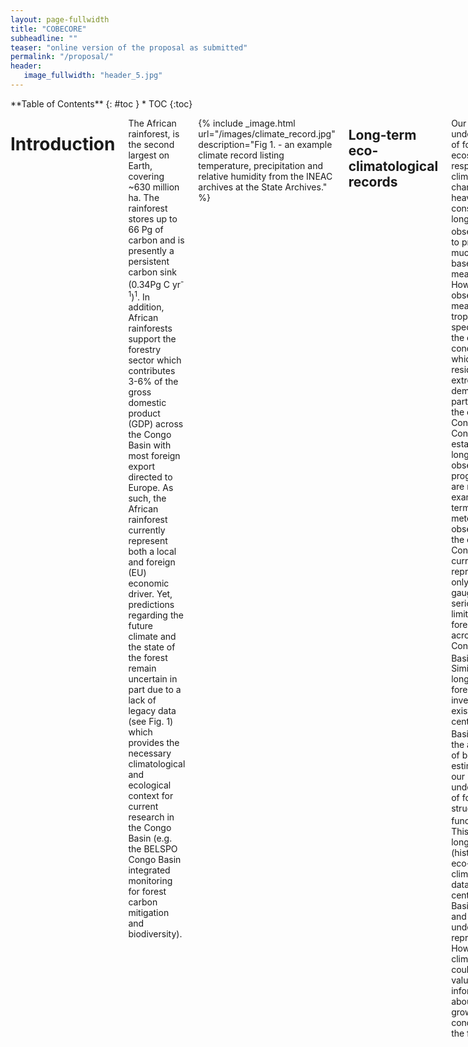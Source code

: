 ```yaml
---
layout: page-fullwidth
title: "COBECORE"
subheadline: ""
teaser: "online version of the proposal as submitted"
permalink: "/proposal/"
header:
   image_fullwidth: "header_5.jpg"
---
```

<div class="row">
<div class="medium-4 medium-push-8 columns" markdown="1">
<div class="panel radius" markdown="1">
**Table of Contents**
{: #toc }
*  TOC
{:toc}
</div>
</div><!-- /.medium-4.columns -->

<div class="medium-8 medium-pull-4 columns" markdown="1">

# Introduction

The African rainforest, is the second largest on Earth, covering ~630 million ha. The rainforest stores up to 66 Pg of carbon and is presently a persistent carbon sink (0.34Pg C yr<sup>-1</sup>)<sup>1</sup>. In addition, African rainforests support the forestry sector which contributes 3-6% of the gross domestic product (GDP) across the Congo Basin with most foreign export directed to Europe. As such, the African rainforest currently represent both a local and foreign (EU) economic driver. Yet, predictions regarding the future climate and the state of the forest remain uncertain in part due to a lack of legacy data (see Fig. 1) which provides the necessary climatological and ecological context for current research in the Congo Basin (e.g. the BELSPO Congo Basin integrated monitoring for forest carbon mitigation and biodiversity). 

{% include _image.html url="/images/climate_record.jpg" description="Fig 1. - an example climate record listing temperature, precipitation and relative humidity from the INEAC archives at the State Archives." %}

## Long-term eco-climatological records

Our understanding of forest ecosystem responses to climatic change relies heavily on consistent long-term  observations<sup>2,3</sup> to provide much needed baseline measurements. However, observing and measuring  tropical plant species and the climatic conditions in which they reside is extremely demanding, particularly in the central Congo Basin. Consequently, established long-term observation programmes are rare. For example in terms of meteorological observations, the central Congo Basin is currently represented by only a few rain gauges, seriously limiting climate forecasts across the Congo Basin<sup>4,5</sup>. Similarly, few long term forest inventory plots exist for the central Congo Basin<sup>6</sup> limiting the accuracy of biomass estimates and our understanding of forest structure and function<sup>7,8</sup>. This lack of long-term (historical) eco-climatological data leaves the central Congo Basin spatially and temporally under-represented. However, old climate records could provide valuable information about previous growing conditions of the forest.
Indeed, ecologically relevant data such as historical forest inventory plots which describe forest canopy structure, and leaf level traits derived from herbarium specimen, such as stomatal density and specific leaf area, can elucidate how the forest has changed over time in response to past climate change<sup>9</sup>. In particular, studies demonstrated a strong link between plant functional traits and prevailing climatic conditions<sup>9</sup>. As such, valuable insights can be obtained on how plants are affected by climate change from measuring a limited number of (leaf) functional traits. Strong clustering of leaf traits also implies that changes in environmental conditions can cause profound shifts in plant community structure and ecosystem functioning<sup>10</sup>. Therefore, functional traits could enable us to predict ecosystem functions, such as primary production, carbon sinks and nutrient pools and fluxes under a changing climate. Although traits are continuously being recorded, how functional traits are changing in time is a topic not often addressed.
## Unexplored heritage, and retrospective analysis

There is an urgent need for more long-term eco-climatological (baseline) measurements. Currently, large amounts of ecological and climatological data, approximately five decades (~1910 – 1960), exists as unexplored heritage, stored in various federal archives and collections. Within this context the archives of the Institut National d’Etudes Agronomique du Congo Belge (INEAC) at the State Archives (SA, INEAC March 2013, nr 1546, National Archives), the Royal Museum for Central Africa (RMCA) and the herbarium collections of the Botanic Garden Meise (BGM), with its large collection of tropical African plant specimens and complementary legacy data, are key. The inventory of these archives includes historic forestry, climatological, ecological, biodiversity data and aerial photographs, with great potential and relevance for current and future basic and applied forestry research in the central Congo Basin, particularly within the context of climate change. As of yet, a comprehensive dataset of long-term eco-climatological legacy data for the central Congo Basin is lacking.

{% include _image.html url="/images/sites_small.jpg" description="Fig. 2 - Map of the D.R. Congo, the Congo river and it's watershed. Major cities are marked in italics. Areas not included in climatological data processing are marked with red cross-hatches (i.e. province of Katanga). Locations of interest regarding herbarium and wood collections and archived data are marked (e.g. Yangambi and Luki). The white polygons at Yangambi / luki outline today's UNESCO Man-and-Biosphere reserves. The white dashed rectangle outlines the approximate coverage of historical aerial photographs of the forest cover and it's canopy structure." %}

## Congo basin eco-climatological data recovery and valorisation

COBECORE brings together an interdisciplinary network of partners, including the main institutes curating eco-climatological legacy data of the central Congo Basin. The global objective of this 4-year project is to establish baseline measurements necessary in long-term ecological and climatological research, valorizing as of yet unexplored heritage. To this end, COBECORE will develop a multi-faceted database, by making the static analog INEAC archives digitally accessible and extracting eco-physiological relevant plant traits from historic BGM herbarium specimens. In order to speed up data processing, and provide highly visible public outreach, we will crowd-source transcription of the climatological data and stomatal density counts.
In particular, this database will include: 

1. long-term historical (baseline) climatological measurements throughout the Congo Basin, 
2. detailed forest inventories at the Yangambi and Luki research stations, 
3. geo-referencing of historic aerial photographs and derived structural canopy properties around the Yangambi research station,
4. leaf and wood traits with eco-physiological importance derived from historical herbarium specimen (e.g. stomatal density, gwmax, anatomical wood features) from the Yangambi and Luki regions. The final database will allow for direct applications using contemporary scientific methods such as climate re-analysis, climate forecasting, forest ecosystem modelling and could guide sustainable forestry policies.

# Compliance of the proposal with the scope of the call

There is a pressing need to establish baseline measurements in long-term ecological and climatological research within the Congo Basin (see project summary). The COBECORE project brings together an interdisciplinary network of partners, including the main institutes curating eco-climatological legacy data of the central Congo Basin (i.e. D.R. Congo), to establish these baseline measurements by valorizing as of yet unexplored heritage and realize the potential of eco-climatological legacy data available within the INEAC archives (State Archives), complementary historical archives (RMCA) and data derived of historical herbarium samples of the BGM herbarium.

The project will make information stored in analog archives digitally and easily accessible, which will result in a multi-faceted database of eco-climatological, forest inventory and aerial photography data for direct applications in contemporary scientific methods. Increasing the accessibility of eco-climatological legacy data through COBECORE will improve both global climate and ecosystem models, provide an increased understanding of temporal changes of forest composition and function and contribute to insights into tropical eco-physiology.

# Subject of the proposal

## State of the art and objectives

The project’s overall goal is to make the wealth of information locked in the static INEAC archives accessible to the international scientific community. In order to raise awareness of the global significance of the INEAC data, the COBECORE project will generate three main data streams, together with data integration grouped in four objectives.

***Objective 1. A comprehensive historical climate record across the central Congo basin  :*** 

Currently there is no comprehensive database of spatially explicit historical climatological data for the central Congo Basin. This lack of data directly limits different ongoing research efforts. For example the retrospective analysis of wood cores and herbarium specimens relies greatly on co-occurring climatological records. COBECORE will therefore generate added value and aid in the interpretation of results from the HERBAXYLARREDD project (BELSPO BR/143/A3/HERBAXYLAREDD). HERBAXYLAREDD is aimed at linking plant data from the Herbarium of the BGM with wood samples of the Xylarium of the RMCA in Tervuren to foster a better understanding of patterns and processes in the Congo Basin rainforest. Accurate climatological data are also key in assessing the spatially explicit climate sensitivity of tropical tree species as explored in the Jungle Rhythms project (data collection supported by COBIMFO; BELSPO project SD/AR/01A). We acknowledge that a previous effort was made to partially digitize climatological data during the GNOSIS project (BELSPO project I2/2F/213). The GNOSIS database servers have since been taken offline and the data remains encrypted with the password missing (personal communications: S. Kauranne, Systems & Helpdesk KBIN). Regrettably, these data are considered lost. COBECORE will therefore duplicate part of previous research efforts when digitizing climate records stored at the State Archive.

More so, in Objective 4, we explicitly foresee continued access of the mobilized data long after COBECORE is finished. Data gathered during the digitization effort will contribute to digitization efforts in the State Archive such as outlined in the DIGIPAT initiative. Ingestion of the digitized data in State Archive databases will facilitate future digital consultations of the INEAC archives and support historical analysis such as Expo Congo.

***Objective 2. Historic metrics of forest structure :*** 

In order to establish baseline measurements of the forest structure within the central Congo Basin we propose to assess forest structure based upon various sources of historical data and methodologies. In particular we will use transcription of archived forest survey data in the INEAC archives, re-analysis of BGM herbarium meta-data, the analysis of geo-referenced historic aerial pictures using textural and land-use land-cover change analysis. Structural analysis of the canopy will provide information on the temporal stability of the canopy structure within the permanent sampling plots (e.g. COBIMFO) and support previous and ongoing research at Luki. Geo-referenced imagery (a pre-requisite before textural analysis) will be contributed to www.rdcmining.org and the Cartesius project (www.cartesius.be), an internal digitization initiative of the RMCA. We like to highlight that Objective 2 has a large overlap with thematic axis 2.2.4 “Management and valorisation of the federal audio, photographic and audio-visual heritage” and 2.2.5 “Geolocation for the valorisation of the historical, cultural and scientific heritage” in this BRAIN call. As such, we will seek to collaborate with projects in both axis where possible.

***Objective 3. Historic leaf level traits from herbarium specimen :*** 

In this objective we aim to provide specific leaf area, stomatal density parameters and leaf nitrogen and carbon content (traits) which are important parameters in ecosystem models and indicators of adaptation to climate change in their own right<sup>11,12</sup>. Plant functional traits are used in comparative ecology to offer insights in plant ecological strategies<sup>13</sup>. In addition we will cross-link this data with leaf level data collected during the COMBIMFO field campaign, the phenology data extracted during in the Jungle Rhythms project, the work by Couralet et al. (2013)<sup>14</sup> and previous digitization efforts of herbarium specimen at the BGM in the BIOSPHERETRAITS project.

***Objective 4. Data integration and dissemination :*** 

In the fourth objective we ensure proper data integration into a database structure and dissemination through a web portal and outreach towards the scientific community, the public and the private sector.

## Methods

**1. Data selection (Objective 1-3):**

Historically, the INEAC had it's main headquarters in Yangambi. Paper records of other INEAC field stations were centrally collected at the Yangambi research institute, before being duplicated to keep parallel records in the State Archives. The local significance of the research stations also means that a large fraction of the herbarium (and wood) specimens were collected in or around the greater Yangambi region. A similar singular focus exists around the Luki botanical gardens at the Atlantic side of the Congo Basin, and located in  Mayombe forest. For practical reasons such as data volumes and the number of herbarium specimens to process, the valorization of the INEAC archives and the BGM herbarium will be carried out by focusing on specific locations and subsets of the respective archives (i.e. Yangambi en Luki, see Fig. 2). Although COBECORE makes a selection of data based upon the eco-climatological value of the data the project still ensures that large quantities of analog archives will become digitally and easily accessible and provide a framework for future more extensive digitization (see sections 3.1 & 3.2). 

Currently the Yangambi research station is part of INERA (L'Institut national pour l'Etude et la Recherche Agronomique) and still holds a copy of the data stored in the State Archives. In order to fill in possible gaps of data (e.g. measurements, protocols) at the State Archive, due to incomplete copies, we will partner with the INERA at Yangambi through Resource and Synergies Development (RESYNDE) and their contracting branch in D.R. Congo. Ongoing negotiations concerning long-term collaborations between the INERA Yangambi (with Dr. Limba as acting director) and the RMCA are currently underway, advising full partnership for INERA. However, for practical reasons, notably time restrictions and the unquantifiable estimate of the data gap-filling duties involved before the start of the project, we have chosen to partner with the INERA Yangambi through contracting on an ad-hoc basis. Our partner in contracting will be Dr. Limba  and his affiliated staff. During and after the project we will partner with Dr. Limba to disseminate the dataset generated through the COBECORE project. Within our project we will guarantee the transfer of knowledge of data management and digitization, in return for an intricate knowledge of the INERA-Yangambi library and it's collection.

***Climatological data :***

As the COBECORE database will support tropical ecology research in the central Congo Basin we will limit transcription of climatological records to provinces of D.R. Congo with tropical climate regions (Köppen-Geiger classifications Af, Am and Aw respectively). These areas includes all provinces excluding Katanga which is considered sub-tropical (see Fig. 2). For the selected provinces we will focus on the longest and most complete records, both in terms of variables measured (e.g. temperature, precipitation, relative humidity, barometric pressure) and in terms of continuity of the time series. Where necessary missing data will be completed by digitizing complementary records in the INERA Yangambi archives.

***Historical aerial photographs :*** 

Assessments of canopy structure through historical aerial photographs will be limited to those areas currently located in and around present day permanent sampling plots, at Yangmbi and south of Kisangani, and data availability (covering a fraction of central the Congo Basin, see Fig. 2. dashed white rectangle). Furthermore, limited to no additional data field measurements on forest structure is available from other locations, reducing the potential of in depth analysis outside of the areas surrounding present permanent sampling plots. Scaling also requires expensive high resolution satellite imagery (~$500 / 100 km2 scene), discouraging such large scale research efforts.

***Historical herbarium and wood specimens :***

We will process 500 woody species with multiple replicates per species from both the Yangambi and Luki locations for leaf level traits (# determined through previous experience). Selection of the species is based on abundance in the BGM herbarium, occurrence in both Yangambi and Luki, accuracy of geo-reference data, species dominance in COBIMFO plots and presence of flowers/fruits, suggesting leaf exposure to sunlight. The list will also include the 68 species, or 95% of the current day basal area within recently established permanent sampling plots7. Complementary wood trait data and other plant functional trait data, e.g. plant height and seed size, will be retrieved from existing databases, the Flore D’Afrique Central and literature to augment the value of this dataset. The use of the two locations provides a space for time replacement, where co-occurring species at both locations (with a different climate) can provide insight in their eco-physiological plasticity under climate change.

**2. Digitization (Objective 1):**

***Climatological data :***

Meteorological data will be digitized with the help of the State Archive's  professional digitization equipment such as dedicated scanners. To alleviate any excessive demand on the State Archive's time and man-power we will use project based digitization equipment in parallel. This digitization setup will include a high-resolution digital camera, cold lights and a reproduction stand. The parallel execution will ensure timely delivery of key data and added redundancy and cross institute access to a mobile setup. Images will be stored using a comprehensive file name structure, referencing the original State Archive INEAC index and the climate station's location. The same data will be used to populate meta-data fields in the final database (objective 4). Data present in the State Archive adhere to a number of fixed formats (sizes, data structure; Fig. 1). We will correct the digital images for any colour imperfections, small deformations and increase readability using image processing software (Adobe Creative Cloud) for consistent and easy transcription. The BGM (partner 3) digitised all volumes of the “Flore d’Afrique Centrale”. This has fostered their expertise in text digitisation and mark-up. We will use the expertise of the BGM for our digitization efforts at the State Archive.

Digitization at the Yangambi INERA library will be carried out under RESYNDE management supported by Dr. Limba. Equipment for digitization at the Yangambi library will be provided by RESYNDE, ensuring timely delivery of data products. Only select data will be digitized, informed by previous work at the Sate Archive to avoid duplication of efforts.

***Historical aerial photographs :***

A significant selection of the historical aerial imagery of the Yangambi region exists in a digital form, yet without being geo-referenced. Missing digital data will be acquired through scanning of large prints on a flatbed scanner at the RMCA which holds this part of the INEAC archive.

**3. Transcription (Objective 1):**

Final valorization of the digital images of climatological data, i.e. converting image data to actual usable scientific data, will be performed by experts and through crowd-sourcing. Project researchers will transcribe 10% of the total dataset. Preference will be given in this effort to the most important meteorological records on file (longest and most complete time series) and/or very hard to read cases. This expert dataset will serve as a validation dataset for the crowd-sourcing campaign. The crowd-sourcing campaign will serve as a cost effective way of transcribing data while at the same time reaching out to the public to engage with current research within federal institutes. Both measures ensure a proper validation set to evaluate crowd-sourced transcriptions and a guaranteed quick return of usable data.

All data will be transcribed on the Zooniverse citizen science platform using their recently introduced project builder interface. The project will follow the structure of the successful crowd-sourcing project such as “Jungle Rhythms” and  “Old Weather”. Citizen scientists will be asked to mark all locations of notations of text and numbers in an image (data sheet). Subsequently, the coordinates of these marks will be used to generate small subsets of the original digital image. These small subsets including a single word or number will then be shown 5 times to volunteers for further transcriptions. A majority rule will be used to determine the final accepted values. Both processes will be staggered in time where possible to ensure an optimal work-flow. Similarly, the number of herbarium specimens for processing of stomatal traits is limited due to the time intensive counting. Once more we will crowd-source this easy but time-consuming task, while retaining full control over 10% of the data for validation and rapid turnover of key species.

**4. Geo-referencing and texture extraction (Objective 2):**

Insight into the structure of the canopy is valuable to assess the representativeness of current day permanent sampling plots and the turnover time and processes governing the structure and function of tropical forests. Historical aerial imagery is currently only geo-located, providing an approximate location of all image data. To ensure proper alignment with current day satellite and aerial imagery these images need to be geo-referenced. For the larger Yangambi area we will geo-reference the historical images using 4 or more ground control points (recommended for aerial photography) determined by landscape features such as river banks, stream flow patterns and other important landmarks relative to current day high resolution satellite imagery. An example of one geo-referenced scene (Fig. 3) illustrates the potential of geo-referencing old aerial photographs in quantifying changes in forest structure and function. Figure 3 shows rapid conversion between past and present in terms of forest composition and structure. Here we see a fast transition from a mixed forest with a “rough” canopy (right dashed rectangle) to a mono-dominant Brachystegia sp. forest with a “smooth” canopy (left dashed rectangle). Geo-referenced images will support exploratory land-use land-cover change analysis and textural feature extraction using the fourier transform textural ordination (FOTO) method. The FOTO method uses a principal component analysis (PCA) on radially averaged 2D fourier spectra to characterize an image's texture, linked to both indices of biodiversity and biomass<sup>15,16</sup>. Both geo-referenced data and derived maps will be made publicly available to allow for more specialized and in depth analysis which are outside the scope of this call.

{% include _image.html url="/images/canopy_texture.jpg" description="Fig. 3 - spatial and temporal changes in the canopy texture and species-composition as recorded by a diachronic comparison between (left) a recent (GeoEye-1, 11/11/2011 8:55) high resolution panchromatic 0.5 m remote sensing image and (right) a 1958 georeferenced aerial photograph with ~2m spatial resolution (Wild RC5a, Feb. 1958 10:30). Highlighted by a dashed rectangle is the fast transition between a mixed forest type in 1958 (right) and it's current mono-dominant Brachystegia sp. state (2012, left)" %}

**5. Leaf level traits (Objective 3):**

Leaf traits of stomatal conductance, specific leaf area (the ratio of leaf area to dry mass) and leaf surface area, are important parameters in ecosystem models and indicators of adaptation to climate change in their own right<sup>11,12</sup>. Stomatal traits (density and gwmax) of the selected herbarium specimens will be collected using a water based varnish method. Here a tin coat of varnish is applied to the leaf surface, dried, removed using clear tape and mounted on a microscope slide. At 3 locations (replicates) on the imprint images will be made at magnifications of 100x or 400x. High magnification limits the depth of field of the focal plane. Therefore, on each location, multiple images throughout the focal plane will be focus stacked to create a consistently sharp image across the field of view. Finally, stomatal parameters will be calculated for the focus stacked images. These parameters include, stomatal density (SD, stomates per m<sup>2</sup>) and gmax using the diffusion equation by Franks & Beerling (2009)<sup>12</sup>: 

gwmax = ( dw * SD * pamax / y ) / (pd + π/2 (pamax / π )1/2),
 
where dw is the diffusivity of water vapour at 25°C and v the molar volume of air (constants), pamax is maximum stomatal pore area (m<sup>2</sup>) calculated as an ellipse using stomatal pore length (m) as the long axis and l/2 as the short axis; pd is stomatal pore depth (m) considered to be equivalent to the width of an inflated, fully turgid guard cell. The specific leaf area and leaf surface area parameters will be derived by scanning and weighing the leaves used in the analysis of stomatal traits. Similar analysis were executed by Dr. Stoffelen and Dr. Vandelook (partners 6 & 7) within the context of the Biospheretraits project. As such COBECORE will expand upon previous research efforts (see state-of-the-art).

**6. Database management and dissemination (Objective 4):**

We will use a “Not only” SQL (noSQL) database to store the variety of data formats generated. We prefer a noSQL solution over a relational database management system (RDMS) due to the complexity and varied content of the database as well as the future scalability of the database. The data will be hosted on a server at Ghent University where technical assistance is provided through the department ICT. The database, including data and meta-data, will be accessible through an application programming interface (API) to facilitate easy queries as well as flexible construction of front-end applications. A front-end for the database will be generated using the Shinyweb application framework with geographic information displayed using the Leaflet framework, while climate time series will be plotted using the plotly and D3.js libraries. An R toolbox will be written to easily query the data from the server using API commands as a stand-alone application. Furthermore, we will publish the whole database in a data journal (e.g. Scientific Data) to ensure the availability of the database, as a whole, long after the end of the project. In addition, relevant parts of the database will be submitted to specialized repositories to further ensure proper dissemination and accessibility of the data.  These external data repositories would include, but not limited to, those of World Meteorological Organization (WMO), the TRY plant trait database<sup>17</sup>, the African tropical rainforest observation network (Afritron), biodiversity.be as well as Global Biodiversity Information Facility. Furthermore, we will reach out to the forestry industry and forestry research institutes for example the Center for International Forestry Research and Consultative Group for International Agricultural Research. In particular we will contact the World Agroforestry Center a partner organization of CGIAR, and the EU FLEGT initiative to help disseminate the dataset to their partners.

## Data

The proposal deals with unexplored heritage as such all data sources will be available in either the State Archive, the RMCA or the Botanic Garden Meise (and by extension the Yangambi INERA library). No new specimens will be collected or measurements made, only existing historical data will be valorized through digitization of existing collections. Here, we merely convert analog archives into digitally and easily accessible data which will inform further research and/or policy, this in line with the scope of the call.

Costs associated with processing these existing datasets of unexplored heritage mainly involve the digitization and transcription of material stored in the archives or re-analysis of herbarium specimen (see methods). Costs include substantial manual labour indexing and digitizing data (archived paperwork or herbarium specimen), transcription, post-processing, data management, software and API development and public outreach efforts due to the crowd-sourcing component of the project. The timing and costs of these actions are reflected in the time-table and budget of this proposal.

Below we provide the list of data sources we will consult to create the three data streams as described in the Methods section.

**Sections of the INEAC inventory (and page number) of particular interest include:**

- p 421 – 559: Climatology and meteorology
- p. 63: Technical documents and protocols
- p. 229: Documents of the Forestry Division: this division managed exploitation of the forest 
surrounding Yangambi and was technically supported by the Forestry Station of Mayumbe 
in Luki and various forestry groups in other INEAC stations.

Additional information may also be found within the climatological data from specific research stations.

**Sections of the RMCA archives pertaining to historical aerial photographs in the larger Yangambi region:**

- Flight paths 1 – 20, pictures #58/04/78 – 58/09/06 (approximate coverage see Fig. 2)
- Exploratory research will be conducted on the:
	- The Bulletin d’INEAC
	- The Bulletin Agricole Du Congo Belge (published by the Ministry of Colonies)
	- Complete series of INEAC technical documents (protocols)
matching wood traits will be extracted from existing databases to match processed historical herbarium specimens (see below).

**Historical herbarium specimens:**

500 species present in the BGM herbarium collection will be processed for leaf traits on stomatal conductance. Non-inventoried INEAC documents at the BGM may prove relevant within COBECORE. This will be discussed during working group meeting at the beginning of the project.

**Supporting data:**

Corresponding data, as outlined above, but missing in the State Archive will be sought in the Yangambi INERA library to complement the dataset. In particular efforts will be focussed on retrieving missing protocols and meteorological data. This work will be full-filled by RESYNDE, providing digitization expertise, in collaboration with INERA Yangambi.

## Workplan and detailed description of the tasks

A detailed work plan describing individual tasks and work-packages is provided below. We also provide a flow-chart on the integration and interrelation of the work-packages and tasks (Fig. 4). Abbreviated Partners involved in the Work Package are listed below the sub-titles.

{% include _image.html url="/images/flowchart_cobecore.png" description="Fig 4. - COBECORE flow chart" %}

### Work Package 1

#### Identification and organization of complementary sources of ecological, climatic and land use change (meta)data

**1.1 Preliminary identification of (meta-)data sources from the INEAC and related archives.**
	(RMCA / UGent / SA / BGM)

This includes the collection of relevant existing printed and grey inventories; (limited) creation of new inventories to enable/improve access to archives. This work package will result in a comprehensive list of available data, and will be published as a brief report (D1 / see time table work plan).

**1.2 Selective sampling of data from the INEAC archives at the State Archives, RMCA and in the federal collections of BGM following COBECORE.**
	(RMCA / UGent / SA / BGM)

To limit the data streams to process we will selectively sample the best data available (providing some initial QA/QC). However, provisions will be made to ensure the future growth of the project outside the scope of COBECORE using flexible database structures and standard practices regarding inventory policies at the State Archives. The results and rational of the sampling will be noted for further reference and included in a brief report (D1 / see time table work plan).

**1.3 Preliminary analysis of the state of Yangambi archives and their content.**
	(INERA / RMCA / UGent)

In collaboration with RESYNDE an inititial analyses of the state of the Yangambi INEAC library will be executed. This to ensure proper project management, aligning expectations with the (state of the) available data.

### Work Package 2

#### digitization, registration and validation of (meta)data

**2.1 Registration of meta-data related to information extracted from the INEAC archives, such as corroborative research within the INEAC archives and in complementary archives and validation of meta-data types.**
	(UGent / RMCA / BGM / SA)

Work Package 2.2 will include among others: a) geo-location (cross-checking photo locations), b) protocols (cross-checking methodology), c) taxonomic verification for current names, cross-referenced in botanical databases of all tree species , d) identification of possible sources of error in the data (when not otherwise specified), e) land use/landscape characteristics, including experimental layout and landmarks (on photographs and maps of forests). This work package will continue alongside a large part of the initial digitization process.

**2.2 Digitization of legacy aerial photographs**
	(RMCA / UGent)

Although some aerial photographs are digitized (see Fig. 2)  remaining photos will be digitized on a flatbed scanner at the RMCA prior to processing. During this time we will also ensure proper file handling and post-processing prior to geo-referencing and further analysis.

**2.3 Digitization  from the INEAC archives at the State Archives, RMCA and in the federal collections of BGM**
	(UGent / RMCA / SA)

Researchers from UGent and RMCA together with personnel from the State Archive / RMCA and BGM (depending on the location of the data) will digitize selected data streams from the INEAC archive. This work package involves the digitization of the climatological data, forest inventories, protocols as stored at the various federal institutes.

**2.4 Digitization of herbarium specimens for stomatal density analysis + additional leaf trait parameters**
	(BGM)
The analysis focuses on stomatal density (SD), specific leaf area (SLA) and leaf area of the most dominant tree species in Luki and Yangambi. Measuring SD for 500 herbarium specimens each in Yangambi and Luki x 3 replicates per specimen would mean about 3000 preparations (including preparations, counts, entering data etc.), a truly unique data-set for comparative analyses. These measurements immediately provide leaf surface area data and scans for a comparative seed morphology (more details see WP3.3).
2.5 Digitization at the INERA Yangambi Archive, D.R. Congo. Gap filling of the missing parts of the climatological and ecologically relevant data streams.
	(INERA)

RESYNDE will be contracted to facilitate digitization of supporting data from the INEAC library in Yangambi. In collaboration with with Dr. Limba RESYNDE will digitize protocols pertaining to forest sampling and missing climatological data.

### Work Package 3

#### Valorization of digitized data

**3.1 Transcription of digitized meteorological records and ecologically relevant forest inventory data as well as stomatal density counts (through crowd-sourcing).** 
	(UGent / RMCA / BGM)

As described in the methods, 10% of the digitized data (both climatological as  microscope slides of leaf stomata) will be processed by experts. Both dataset will be submitted to a crowdsourcing platform for further processing. Experts at UGent / RMCA and BGM will follow up on this process, and ensure the transfer of the final crowdsourced stomatal counts to the UGent partner for post-processing.

**3.2 Geo-referencing of legacy aerial photography, as well as basic analysis of Land Use and Land Cover Change (LULCC) and textural metrics of canopy structure.**
	(UGent)
	
We will use the free QGIS geographical information system in combination with contemporary high resolution imagery (Google Earth) to geo-reference the historical aerial photographs. Subsequently the geo-referenced data will be processed using the FOTO algorithm, extracting canopy texture features. In addition, we will manually outline forest features and areas of Land Use and Land Cover change (marking transitions between vegetation types).

In this work package an obvious link exists with both domain 2.2.4 (management and valorization of the federal audio, photographic and audiovisual heritage) and 2.2.5 (geo-location for the valorization of the historical, cultural and scientific heritage). We will actively seek out collaborations with funding allocated within these axis if applicable.

**3.3 Extraction of supporting functional trait and geographical data from herbarium collections for relevant species, covered in forestry inventories.**
	(BGM)
For the species measured during the first year (WP 2.4), additional functional trait data will be extracted from the Flora of Central Africa and other works (reports, monographs etc.) not easily accessible to the scientific community but most of them kept in the Archives and Library of the Botanic Garden Meise. The families including the majority of dominant tree species have already been published, otherwise other works have to be consulted to fill gaps. Additional data of interest are functional trait data (plant height, dispersal type, seed size, leaf morphology etc.) and distribution data. All data have to be entered in the right format. During digitization data from herbarium labels will be retrieved and geo-referenced. These data will provide additional information on sampling time and geographical distribution.

**3.4 Database design, valorization post-processing, data-warehousing, database population**
	(UGent / RMCA)

This work package includes the technical aspects of the project regarding database design, management, and data ingestion. These tasks are spread out over the full duration of the project and included at appropriate times.

The database is layout is outlined early on in the project, although the choice for a noSQL approach leaves ample flexibility for later additions. Data processed by crowd-sourcing will need extensive post processing. After post-processing (selecting the final value for a particular crowd-sourced task) we will populate the final database.

### Work Package 4

#### Enhancing the accessibility of the INEAC archives and valorizing their potential within a scientific and international context

**4.1 Translation of the inventory of the INEAC archives from Dutch to French and English, to ensure easy access to the archived data stored at the State Archives and proper deposition of all digitized material in the State Archive database structure, for later online queries.**
	(SA)

In this work package we will ensure the proper translation of the Dutch INEAC inventory at the State Archive. In addition, the State Archive will ingest all digital images (non-transcribed) of the INEAC archive. This supports ongoing digitization efforts and will make querying of the content of the INEAC archive easier as no access to the paper files would be required. The State Archive will incorporate this dat in their current database structure. This effort is therefore independent of the database development of COBECORE, but at the same time provides an additional backup of the digital data.

**4.2 Creation of a geospatial web portal to access the data set based upon locality.**
	(UGent)

In order to provide easy access to the data we will create a geospatial web portal which provides the possibility to browse and download the data on a site-by-site basis (or in bulk) and explore the data graphically. We refer to the Methods section for details on the implementation.

**4.3 Extensive documentation of the project database and it’s functionality for future reference and extension of the work.**
	(UGent / RMCA)

Although often overlooked documentation forms the backbone of many projects. It ensures reproducibility, transparency and easy transfer of data. As such we will provide extensive documentation in both English and French. This documentation will serve to provide as sources of information for public outreach as well as wealth of information for researchers after the completion of the project.

**4.4 Final synthesis report and paper to be submitted to a data journal (e.g. Nature Scientific Data) to ensure proper citation (e.g. through a doi) of the open access data and longevity of the project output.**
	(Ugent / RMCA / BGM / SA)

To increase the international visibility of the dataset we intend to publish the dataset in an open access data journal (e.g. Nature Scientific Data). Aside from increasing visibility it will also provide a safeguard against catastrophic data loss after the end of the project. A synthesis report based upon this publication will be submitted to BELSPO for internal review (see WP4.7).

**4.5 Establish links to external data repositories such as those of the World Meteorological Organization (WMO), the TRY plant trait database and / or the African tropical rainforest observation network (Afritron).**
	(Ugent / RMCA / BGM)

We further increase the visibility of the generated data by submitting parts of the database to specialized data repositories. Trait based data from the herbarium and wood samples will be submitted to the TRY plant trait database, the Afritron project, GBIF and biodiversity.be, climatological data will be committed to the WMO repository.

**4.6 Internal review and international outreach (conferences)**
	(Ugent / RMCA / BGM / SA)

This work package describes all tasks related to internal review, including workshops which provide project guidance, a closing symposium and international conferences through which project results are disseminated.

**4.7 Public relations and Public outreach**
	(Ugent / RMCA / BGM / SA)

Supporting the academic communication are public relations and public outreach. This component is key given the crowdsourcing component of the project. We will engage with the project through a dedicated website (specific to each crowdsourcing project) and overall project webpage. To sustain an active crowdsourcing community we will also provide feedback to the community through the Zooniverse Talk Forums. This effort requires low intensity but sustained efforts.

#### Valorization

**Target groups and stakeholders**

The data contained in the INEAC archives is of international significance, in particular for countries in the Congo Basin and D.R Congo in particluar. COBECORE will focus on the extraction of data from archives and data sources located in Belgium (gap filling with local data where necessary). As COBECORE progresses, it’s outputs will be made available to an international target audience and stakeholders.

The Network Workshops will promote the objectives, progress and achievements of COBECORE project both within the network and to international partners. An International Symposium at the end of the project will present the achievements of COBECORE to a wider audience of stakeholders, including information management specialists, software developers, researchers, students, policy makers, librarians and persons with an interest in the research of INEAC and the management and exchange of research information and knowledge. 

**Outputs of COBECORE:**

- A COBECORE website will be developed and maintained by the UGent to advertise progress of the project
- The fully operational database will be accessible through the COBECORE website and it's API
- COBECORE will be presented at (inter)national scientific meetings (mainly: the conference of the Association for Tropical Biology and Conservations (ATBC) and European Geosciences Union general assembly (EGU))
- Advertisement of the database will be done on affiliated organization web sites, mailing lists, flyers and posters will be printed for distribution at meetings etc;

In addition to the publication of research results in scientific journals, the following documents will be made available through the website: 

- Translation of the Dutch inventory of the INEAC archives in French and English, with a link to the website of the National Archives 
- Intermediary report “Working document: Location and state of eco-climatological data of the INEAC archives in Belgium” 
- Intermediary report “Management and protocols used for the valorization of the INEAC archives” (R2 in the Work Plan) 
- Final Report “Valorization of legacy data in multivariate databases: the COBECORE project”  (R3 in the Work Plan)
Proceedings of the International Symposium

# Expected research results and their impact for science, society and decision making

## Expected research results

The COBECORE project will result in a comprehensive database of three eco-climatological data. This database will include climatological data across the tropical climate regions (all D.R. Congo provinces, except Katanga, Fig. 2). In addition, the project will produce geo-referenced historical aerial photographs, covering the forests around Yangambi (among others the current day UNESCO man-and-biosphere reserve), and derived products such as texture metrics quantifying forest canopy structure, which is related to forest biomass and biodiversity, and land-use land-cover change maps. Furthermore, eco-physiological important wood and leaf traits (vessel diameter, stomatal density and gwmax) from 500 historical herbarium specimens.

The complete integrated dataset will be made available through an open access data journal publication and a dedicated website for interactive exploration of the data. As the three data streams have their own value, data will be submitted to dedicated field specific data repositories such as the plant trait database TRY, the world meteorological organization (WMO) and federal initiatives e.g. the in-house database of the State Archives and the cartesius.be project.

At present, scientific information is freely available and accessible in the INEAC archives. Yet, the cumbersome nature of retrieving and assimilating this information is unappealing for many, particularly foreign researchers, especially as there is no indication of the time and effort required. A better estimation of the time and effort required to retrieve, digitize, evaluate, corroborate and incorporate data from the INEAC archives to the online accessible database, will improve opportunities for more extensive validation of the INEAC archives, by making it a less hypothetical exercise. A more detailed inventory and estimates of the workload required for digitization and processing will be provided in intermediary reports “Working document: Location and state of eco-climatological data of the INEAC archives in Belgium (R1, see time table)”and “Management and protocols used for the valorization of the INEAC archives (R2, see time table)”. Finally, we will translate the INEAC archive inventory in French / English, to be deposited at the reading room of the State Archives and listed online for digital inquiries on the State Archive's website. This will greatly enhance accessibility for Congolese partners and the international research community.

## Expected impacts of the research and compliance of the research with the expected impacts

COBECORE is driven by national and international demand from the scientific community. As such, the project will have as significant impact on the scientific community.  The project will expand current scattered local digitization efforts (mainly focused on the rift valley) into a basin wide analysis of historical eco-climatolgoical data, covering both a large spatial and temporal extent (~1920 - 1960).

As such, the project will provide the first comprehensive and consistently curated historical dataset of ecosystem and climatological parameters for the central Congo Basin, filling important data gaps and will support research into climate re-analysis, climate forecasting and forest ecosystem modelling. Furthermore, the translation of the inventory (currently a Dutch inventory for an essentially francophone archive) will also greatly increase accessibility for foreign (notably Central African) researchers. Additional translation to English and availability as an online pdf, will enable it to reach a much wider audience, stimulating future validation opportunities immensely.

Results of the COBECORE project will directly influence climate and forestry policy through a better understanding of forest structure and the spatial and temporal changes within the forest. The latter have direct consequences within the context of the United Nations reducing emissions from deforestation and forest degradation (UN-REDD+) program or the EU FLEGT action plan. Knowledge gleaned from the COBECORE dataset will inform carbon management but also support sustainable forestry practices under a changing climate and guarantee durable local and foreign forest product trade.

Although COBECORE is focussed heavily on providing much needed data streams for basic research the project does have a considerable societal impact. For example, an active part of the project will involve active awareness raising in the form of crowd-sourcing. A previous project, Jungle Rhythms, attracted over 6000 volunteers of with more than 1/3 officially registered in the Zooniverse community. Although there is a bias towards English spoken countries, participants are almost equally divided between Northern America (47%) and the EU (31%), illustrating the wide reach and societal impact of such a project. Currently, the project is ~70% complete 10 months after it's start.

In addition, the project also supports capacity building in D.R. Congo due to local digitization efforts. The outcome of our research through policy such as sustainable forestry practices will also have a direct impact on the local population. Indeed, the information mobilized by the COBECORE project relates to issues that reach much wider than the scope of COBECORE. The scientific value of the data resides in the extent of the data collected in a region where the availability of reliable baseline information is practically absent. In this way, the INEAC archives are complementary to many current research topics and policy issues. As an extensive source of reliable information, data stored in the INEAC archives can help to elucidate or reinforce contemporary agronomic, ecological and climatic trends. In this way, the INEAC archives may guide or support policy efforts and priority setting in the realm of development cooperation, biodiversity conservation, poverty alleviation, agriculture, climate change mitigation, natural resource management and food-security in Africa, and globally.

TABLE

## follow-up committee (provisional)

The follow-up committee will be involved in 2 Network Workshops and a final symposium. Follow-up committee members will serve as advisees throughout the project. Contact will be via at least one of the following: email, skype, or telephone (at their preference). They will also serve as representatives of larger networks of resource persons (e.g. CGIAR, FAO). Participation in intermediary and ad-hoc meetings will be on a voluntary basis.

**Chris Jones** is an atmospheric scientist at the Met Office where is main focus his the analysing of feedbacks between climate and the carbon cycle and looking at the long term commitments of ecosystem changes to climate change. His research was instrumental in enabling these first simulations which identified the potential large, positive feedback between climate and the carbon cycle. He has subsequently been involved in analysing the mechanisms behind this feedback by comparing models with both observations and other models in the C4MIP and CMIP5 model inter-comparison project.

**Jan Verbesselt** is associate professor in remote sensing at Wageningen University,  Laboratory of Geo-information Science and Remote Sensing. He focusses at measuring and understanding ecosystem dynamics by developing novel spatio-temporal methods to detect, monitor and forecast changes using remotely sensed data from in-situ, terrestrial- and airborne LiDAR, and satellite sensors. The application of remotely sensed images for ecological modelling, and collaborative earth science for assessing vegetation, climate, and human impacts take a central place.

**Stefan Hauser** is a Systems Agronomist with 25 years of research experience in West and Central Africa. His background is in soil science and soil biology in the humid forest zones of Nigeria and Cameroon. Now based in International Institute for Tropical Agriculture, IITA-Nigeria, he recently returned from D.R. Congo after formally establishing IITA-D.R. Congo and conducting an academic training program for the Congolese national agricultural research system. He currently works on cassava and yam agronomy and plant nutrition in Nigeria, Ghana, Cameroon, and D.R. Congo. He is also the Focal Point at IITA for the CRP-Humid Tropics program.

**Eric Tollens** is professor emeritus of Agricultural Economics at the KULeuven. He worked in the Congo from 1970-1977, where he was a lecturer in the Institut Facultaire d’Agronomie at Yangambi (’73-’77). He is a member of the Governing Boards of the CTA in Wageningen and the World Agroforestry Centre in Nairobi. He has a long experience in the D. R. Congo. Presently, he is charged by IITA and International Food Policy Research Institute (IFPRI) to do a study on the restructuring of agricultural research in the D.R. Congo.

**Inge Jonckheere** is currently a Forestry Officer for the Food and Agriculture Organization (FAO) of the United Nations (UN). She provides critical guidance and advice in Monitoring, Reporting and Verification (MRV) within the context of the “reducing emissions from deforestation and forest degradation in developing countries” (REDD+) under the UN framework convention on climate change (UNFCCC). Furthermore, she is responsible for the remote sensing web portals for countries in the REDD+ context and coordinates capacity building for developing countries on tropical forest monitoring.

## Sustainability, gender dimension, ethics

All partners of the COBECORE network will abide by the principles outlined in the Code of Ethics for Scientific Research in Belgium. This will be further encouraged by providing all partners (and newly recruited staff members) a copy of this document.

The COBECORE network represents 2 Federal Institutions (RMCA, State Archive), 1 Regional Institution (BGM) and 1 University. Gender is represented as follows: 1/7 partner representatives are female (a RMCA partner – see partner experience: 4.1), the follow-up committee includes 1 woman. Recruitment of staff by COBECORE will follow equal opportunity guidelines. When two candidates are equally ranked, preference will be given to the female candidate.

There is an interesting balance between experienced senior scientists and early-stage researchers, fostering guidance and transfer of knowledge. This transfer of knowledge will support career development for early-stage researchers, helping them grow within the Belgian research community.

All documents under review during valorization are of non-personal nature, as it pertains protocols and scientific measurements, and  are outside of copyright law due to their age. We will adhere to an open access policy making all data available under a creative commons license ensuring transparency and unrestricted access to publicly funded research of international significance, with implications within climate and ecological research, mitigation efforts and sustainable forest management.

Sustainability of the COBECORE project will also be supported through by its linkage with international data repositories, such as (but not limited to) the World Meteorological Organization (WMO), the TRY plant trait database and the African tropical rainforest observation network (Afritron). Furthermore, we will publish the database in an open access format in a data journal (e.g. Scientific Data). This will enable free and unrestricted access to publicly funded relevant data of international significance, particularly for African researchers. Furthermore, It will also ensure proper citation of the data, it's processing and funding agencies.

Finally, we will ensure complete and transparent accessibility to all data gathered. In addition to the above mentioned measures data will be burned to DVD(s), fully documented in French and mailed by post to INERA Yangambi to guarantee local dissemination were stable internet connections are limited.

# Network

## Partners' expertise

### Ghent University (Coordinator)

**Dr. Hans Verbeeck** holds a PhD from the Laboratory of Plant Ecology at Ghent University. He recently started the CAVElab on an ERC starting grant TREECLIMBERS (grant number 637543), modelling the response of lianas as key drivers of tropical forest responses to climate change. More generally, his research field is the ecology, carbon and water cycle of terrestrial ecosystems, mainly tropical and temperate forests. Ecosystem modelling is the core tool of his research, and the research questions that emerge from the modelling work are driving the design of field work activities. The CAVElab focusses on the role of lianas in the climate response of tropical forests as well as biogeochemical cycles of tropical forests in the context of climate and land-use change. Additionally attention is given to the interaction between functional diversity and biogeochemical cycles in (tropical) forests and methodological aspects of vegetation modelling. For example, previous research under his supervision of PhD Jackie Epila (supported by the Flemish University Development Cooperation) focussed on the assessment of the drought vulnerability of key tree species in Ugandan tropical forest.

**Select publciations (h-index: 23):**

1. Kearsley E, de Haulleville T, Hufkens K, Kidimbu A, Toirambe B, Baert G, Hyugens D, Kebede Y, Defourny P, Bogaert J, Beeckman H, Steppe K, Boeckx P, Verbeeck H. (2013) Conventional tree height-diameter relationships significantly overestimate aboveground carbon stocks in the Central Congo basin. Nature Communications, 4: 2269.

2. Verbeeck H, Peylin P, Bacour C, Bonal D, Steppe K, Ciais P (2011) fluxes in Amazon forests: Fusion of eddy covariance data and the ORCHIDEE model. Journal of Geophysical Research, 116, 1–19.

3. Verbeeck H, Betehndoh E, Maes W et al. (2014) Functional leaf trait diversity of 10 tree species in Congolese secondary tropical forest. Journal of Tropical Forest Science, 26.

4. Verbeeck H, E Kearsley (2015) The importance of including lianas in global vegetation models. Proceedings of the National Academy of Sciences, 201521343

5. Doetterl S., Kearsley E., Bauters M., Hufkens K., Lisingo J., Baert G., Verbeeck H., Boeckx P. (2015) Aboveground vs. Belowground Carbon Stocks in African Tropical Lowland Rainforest: Drivers and Implications. Plos One, 10:  e0143209.

---

**Dr. Koen Hufkens** holds a PhD in biology from the University of Antwerp. During his PhD he bridged the fields of physics and biology. His interdisciplinary work has sharpened his communication and problem solving skills. In subsequent years this passion for interdisciplinary research has led him to participate in a variety of posts that he has navigated well, acquiring new knowledge in the analysis of large datasets whilst maintaining an integrative overview. 

After a first stay in the US the candidate's focus shifted from landscape ecology towards the study of phenology using satellite and near-surface remote sensing, and eco-physiological measurements. During these years he became involved in the PhenoCam project led by Andrew D. Richardson. The candidate then returned briefly to Belgium to pursue research within the field of tropical forest ecology. Thereafter, an opportunity to return to the Richardson Lab at Harvard University arose, to continue work on the PhenoCam project. Here he was involved in the synthesis and visualization of ~1000 site years of the continuously
growing PhenoCam archive, representing approximately 8 TB of images (e.g. http://explore.phenocam.io). Through his research he has experience with big dataset management and increasing data accessibility through R toolboxes and interfaces (e.g. Amerifluxr R toolbox). Select publications show the reach of his previous work. More software tools can be found on his github repository.

**Select publications (h-index: 14):**

1. Hufkens, K., Keenan, T. F., Flanagan, L. B., Scott, R. L., Bernacchi, C. J., Joo, E., … Richardson, A. D. (2016). Productivity of North American grasslands is increased under future climate scenarios despite rising aridity. Nature Climate Change, 6: 710-714.

2. Doetterl S., Kearsley E., Bauters M., Hufkens K., et al. (2015) Aboveground vs. Belowground Carbon Stocks in African Tropical Lowland Rainforest: Drivers and Implications. Plos One 10: e0143209.

3. Kearsley E., de Haulleville T., Hufkens K., Kidimbu A., Toirambe B., Huygens D., Kebede Y., Defourny P., Bogaert J., Beeckman H., Baert G., Steppe K., Boeckx P., Verbeeck H. (2013). Conventional tree height–diameter relationships significantly overestimate aboveground carbon stocks in the Congo Basin. Nature Communications 4: 2269

4. Hufkens K., Keenan T., Richardson A. D., Sonnentag O., Melaas E., Bailey A., O'keefe J., Friedl M. (2012). Ecological Impacts of a Widespread Frost Event Following Early Spring Leaf-Out. Global Change Biology: 18: 2365 – 2377.

5. Hufkens K., Friedl M., Sonnentag O., Braswell B. H., Milliman T., Richardson A. D. (2012). Linking near-surface and satellite remote sensing measurements of deciduous broadleaf forest phenology. Remote Sensing of Environment: 117: 307-321.

---

Additional support will be provided by **Dr. Jan Van den Bulcke**. Jan Van den Bulcke obtained a MSc degree in Bioscience Engineering (Land and Forest management) and a MSc degree in Environmental Sanitation at the Ghent University in 2000 and 2001 respectively. He obtained his PhD in 2006 and is since 2007 postdoc at the Laboratory of Wood Technology (Woodlab-UGent). His main research interests are non-destructive testing, structural and chemical mapping / visualization of lignocellulosic materials, understanding climate – xylem growth using X-ray CT scanning at the inter- and intra-ring level and mathematical modelling of biological processes in collaboration with other groups, through joint PhD projects. As a postdoc, he is also involved in several research projects dealing with imaging and analysis of tree growth, with focus on technological expertise on scanning and imaging. The group at Woodlab-UGent has developed a fast and high-throughput X-ray based technique for analysis of increment cores, with special focus on the tropics. Through collaboration, a.o. in COST actions as (substitute) management committee member and as partner in international projects, he is acquainted with partnership management both at national and international level.

**Select publications (h-index: 15):**

1. Couralet, C., Van den Bulcke, J., Ngoma, L.M., Van Acker, J. & Beeckman, H. (2013). ‘Phenology in functional groups of central African rainforest trees’. Journal of Tropical Forest Science 25: 361-374.

2. De Ridder, M., Van den Bulcke, J., Van Acker, J. & Beeckman, H. (2013). ‘Tree-ring analysis of an African long-lived pioneer species as a tool for sustainable forest management’. Forest Ecology and Management 304: 417-426.

3. Van den Bulcke, J., Wernersson, E. L., Dierick, M., Van Loo, D., Masschaele, B., Brabant, L., Boone, M.N., Van Hoorebeke, L., Haneca, K., Brun, A. & Hendriks, C. L. L. (2014). ‘3D tree-ring analysis using helical X-ray tomography’. Dendrochronologia 32: 39-46.

4. De Mil, T., Vannoppen, A., Beeckman, H., Van Acker, J., & Van den Bulcke, J. (2016). A field-to-desktop toolchain for X-ray CT densitometry enables tree ring analysis. Annals of Botany mcw063.

5. De Mil, T., Ilondea, B. A., Maginet, S., Duvillier, J., Van Acker, J., Beeckman, H., & Van den Bulcke, J. (2016). ‘Cambial activity in the understory of the Mayombe forest, D.R. Congo. Trees, 1-13.


### Royal Museum for Central Africa

**Dr. Hans Beeckman** graduated as forestry engineer and made his PhD on the numerical analysis of tree-ring data. He is senior scientist and curator of the Xylarium at the Royal Museum for Central Africa since 1995. In January 2014 he has been appointed as head of the new founded Wood Biology Service. The Service studies the material wood as part from living beings. This includes the analysis of cells and tissues (wood anatomy) and the growth of trees as a result of cambial activity. The actual focus is on the rainforests of Central Africa where structure and functions of tropical trees are being studied through wood analysis. Earlier focuses have been on woodlands, mangroves and montane vegetation. His current research inlcudes studies of the dynamics of cambial activity, the climate information in growth-ring patterns and the variability of wood traits. Furthermore, he addresses scientific questions on forest history (species diversity) and archaeobotany are addressed through analysis of charcoal containing layers in the soil (pedoanthracology).

Dr. Beeckman has daily contacts with the international communities of wood anatomists en dendrochronologists. He is also involved in the scientific authorities of CITES and other regulations aiming at conservation of tropical forests and fostering legal and sustainable timber trade. His research network includes Belgian and Congolese universities with which he has common PhD and postdoc projects. Through courses and identification services he has extensive contacts with the timber industries. His contact with the timber industry will assist in dissemination of the data within the context of sustainable forest management.

**Select publications (h-index: 23):**

1. Couralet, C., Van den Bulcke, J., Ngoma, L.M., Van Acker, J. & Beeckman, H. (2013). ‘Phenology in functional groups of central African rainforest trees’. Journal of Tropical Forest Science 25: 361-374.

2. Kearsley, E., de Haulleville, T., Hufkens, K., Kidumbu, A., Toirambe, B., Baert, G., Huygens, D., Kebede, Y., Defourny, P., Bogaert, J., Beeckman, H., Steppe, K., Boeckx, P. & Verbeeck, H. 2013. ‘Conventional tree height-diameter relationships significantly overestimate aboveground carbon stocks in the Central Congo Basin’. Nature Communications 4: 2269.

3. De Ridder, M., Van den Bulcke, J., Van Acker, J. & Beeckman, H. (2013). ‘Tree-ring analysis of an African long-lived pioneer species as a tool for sustainable forest management’. Forest Ecology and Management 304: 417-426. DOI: 10.1016/j.fotrco.2013.05.007.

4. Hubau, W., Van den Bulcke, J., Kitin, P., Mees, F., Van Acker, J. & Beeckman, H. (2012). ‘Charcoal identification in species-rich biomes: a protocol for Central Africa optimised for the Mayumbe forest’. Review of Palaeobotany and Palynology 171: 164-178.

5. Beeckman, H. 2016. ‘Wood anatomy and trait-based ecology’. IAWA Journal 37: 127-151.

---

**Dr. Kim Jacobsen** holds a PhD in Bio-engineering from the KULeuven and has a background in tropical agronomy, nematology, developmental biology and marine biology.  Kim has served as an EU-project administrator for biodiversity information projects (incl. EDIT, SYNTHESYS and EU BON). In this function, among others, she organized training events, workshops, summer schools. 

Furthermore, Kim holds key knowledge of the structure of the collections at RMCA related to the INEAC archives. She also as an extensive network with (inter-)national partners with a vested interest in valorization of legacy data pertaining to Central Africa (eg. CGIAR, FAO). These contacts will help to ensure proper dissemination of the data after the project's completion to maximize the expected impact (see 3.2) of the project.

**Select publications (h-index: 6):**

1. Blomme, G., Jacobsen, K. et al. (2014). Fine-tuning banana Xanthomonas wilt control options over the past decade in East and Central Africa. European Journal of Plant Pathology 139:1-17.

2. Norgrove, L., Tueche, R., Jacobsen, K et al. (2012). Tackling black leaf streak disease and soil fertility constraints to enable the expansion of plantain production to grassland in the humid tropics. International Journal of Pest Management 58:175-181.

3. Jacobsen, K.,  Maes, L. et al. (2009). Host status of twelve commonly cultivated crops in the Cameroon Highlands for the nematode Pratylenchus goodeyi. International Journal of Pest Management 55: 293- 298.

4. Hauser, S., Mekoa, C. & Jacobsen, K. (2008). Bunch yield response of two cultivars of plantain (Musa spp. AAB, Subgroups French and False Horn) to hot-water treatment and fertilizer application planted after forest and bush/grass fallow. Archives of Agronomy and Soil Science 54:541-556.

5. Jacobsen, K., Fogain, R., Mouassom, H. & De Waele, D. (2004). Musa-based cropping systems of the Cameroon highlands: a case study of the West and North West province of Cameroon with emphasis on nematodes. Fruits 59:311-318

### Botanic Garden Meise

**Dr. Piet Stoffelen** started his professional career with a study on the taxonomy and systematics of tropical African genera of the Rubiaceae. From 1999 till 2003, his main task at the National Botanic Garden was assisting the curator in everyday collection management. From 2004 onwards the Garden became a partner in several digitalisation projects (e.g. African Plants Initiative, European Network for Biodiversity Information and Belgian Biodiversity Platform). These projects required the introduction of international standards for digitalisation, a new database and the training of new staff. Between 2004 and 2006, to which Dr. Stoffelen made important contributions. 

From 2007 onwards the rehabilitation of Central African Botanic Gardens and Herbaria became an important duty of the National Botanic Garden of Belgium. Dr. Stoffelen collaborated on these rehabilitation projects, funded by the European Union, the French Ministry of Foreign Affairs, the Belgian Cooperation for Development and the Belgian Ministry of Sciences. He was the Gardens representative in the inter-institutional committee of the ‘Congo-2010 project’.
In 2011 Dr. Stoffelen became the acting curator of the vascular plants herbarium, with about 3 million herbarium specimens; The everyday management of the collections (loans, returned loans, digitalisation, scanning, etc.), the follow up of current projects, the implementation of new international standards and procedures and the efforts to link the herbarium to new emerging opportunities are a full time occupation. He was an official partner in several Belspo financed projects (e.g. XYLAREDD, BIOSPHERETRAIT) and collaborated in other related projects (e.g. COBIMFO, HEREBAXYLAREDD) and has expertise in digitalisation and collection managment. In 2016 he became head of the Collections Department at the BGM. During COBECORE Dr. Stoffelen, together with Dr. Vandelook (see below) will provide guidance and oversight of the processing of herbarium specimens at the Botanic Garden Meise.

**Selected publications (h-index: 10):**

1. Godefroid S., Van de Vyver A,Stoffelen P.,Robbrecht E. & Vanderborght Th. (2011). Testing the viability of seeds from old herbarium specimens for conservation purposes. Taxon 60: 565-569.

2. Massó i Alemán, S., Bourgeois, C., Appeltans, W., Vanhoorne, B.;De Hauwere, N.,Stoffelen, P., Heughebaert, A., Dahdouh-Guebas, F. (2010). The 'Mangrove Reference Database and Herbarium'. Plant Ecology & Evolution 143: 225-232

3. Stoffelen P., Noirot M., Couturon E., Bontems E., De Block P. & Anthony F. (2009). Coffea anthonyi, a new self-compatible Central African coffee species, closely related to an ancestor of Coffea arabica. Taxon 58: 133-140.

4. Davis, A.P., Govaerts, R., Bridson, D.M. & Stoffelen P. (2006). An annotated taxonomic conspectus of the genus Coffea (Rubiaceae). Botanical Journal of the Linnean Society 152: 465-512.

5. Stoffelen, P., Vander Velde, A., Mergen, P. & F. Wautelet. (2005). Digital Imaging of Biological Type Specimens - Case Studies: Plants. In: Häuser C.L., Steiner A., Holstein J. & Scoble M.J. (eds.). Digital Imaging of Biological Type Specimens, A Manual of Best Practice, Results from a study of the European Network for Biodiversity Information. p. 291-292.

---

**Dr. Filip Vandelook** is a plant ecologist working in the science department of the Botanic Garden Meise since 2013. Dr. Vandelook is Honorary Research Associate of the Botanic Gardens Kew and obtained a Belspo Back to Belgium Grant in 2013. His research interests are situated in the fields of ecology and evolution of plant reproductive and plant functional traits. Dr. Vandelook has extensive experience in population biology, phylogenetic comparative methods and methods to study phylogenetic community structuring. These methods are applied to study the potential impact of climate change on individual plant species and community structure.

Dr. Vandelook has extensive international experience with research stays at the Philipps Universität Marburg, CIDE Valencia and RBG Kew, as well as with field work in Bolivia and the RDC. He developed a robust scientific network with both national and international partners with contacts in Europe (e.g. Universität Mainz, Philipps Universität Marburg, Universität Regensburg, Royal Botanic Gardens Kew, CNRS Mouli) and the rest of the world (e.g. UNIKIS, Lwiro, UMSS Cochabamba).

**Selected publications (h-index: 10):**

1. Janssens, S.B., Vandelook, F. et al. (2016). Evolutionary dynamics and biogeography of Musaceae reveal a correlation between the diversification of the banana family and the geological and climatic history of Southeast Asia. New Phytologist, In Press

2. Vandelook, F., Verdú, M. & Honnay, O. (2012). The role of seed traits in determining the phylogenetic structure of temperate plant communities. Annals of Botany 110: 629-636.

3. Vandelook, F., Janssens, S.B., Probert, R.J. (2012). Relative embryo length as an adaptation to habitat and life cycle in Apiaceae. New Phytologist, 195: 479-487.

4. De Frenne, P., De Schrijver, A., Graae, B.J., Gruwez, R., Tack, W., Vandelook, F. et al. (2010). The use of open-top chambers in forests for evaluating warming effects on herbaceous understorey plants; Ecological Research 25: 163-171.

5. Vandelook, F., Van de Moer, D., Van Assche, J.A. (2008). Environmental signals for seed germination reflect habitat adaptations in four temperate Caryophyllaceae. Functional Ecology 22: 470-478

### State Archives of Belgium

As head of the Service “Contemporary Archives” at the National Archives of Belgium (NAB1) since 2011, **Dr. Michaël Amara** is well acquainted with the historical relevance and the conservation of archives of all types. One of his main tasks concerns the conservation and valorization of archives. More than 24 million images are available on the websites of the State Archives. He was involved in many projects of digitalization. He’s a specialist in First World War Studies and obtained his PhD from the University of Brussels [ULB] (Dep. of Contemporary History) (2007) with a thesis on Belgian refugees in France, Netherlands and UK during the First World War.

Selected publications:

1. H. Vanden Bosch, M. Amara and V. D’Hooghe (P.-A. Tallier dir.), Guide des sources de la Première Guerre Mondiale en Belgique, Brussels, NAB (2010), 1057 p.
2.  M. Amara, 1914-1918: Des Belges à l’épreuve de l’exil. Les réfugiés de la Première Guerre mondiale (France, Grande-Bretagne, Pays-Bas), Bruxelles, Editions de l’Université de Bruxelles (2008).
3. M. Amara, “L’exfiltration des ouvriers belges, au confluent de la guerre clandestine et de la mobilisation» in R. VANDENBUSSCHE, Le résistance en France et en Belgique occupées (1914-1918), Villeneuve d’Ascq  (2012), pp. 52-68. 
4. M. Amara, “Les grands défis de la propagande belge durant la Première Guerre mondiale” in B. Rochet et A. TIXHON, La petite Belgique dans la Grande Guerre. Une icône, des images, Namur (2012), pp. 21-33.
5. M. Amara, “Belgian refugees 1914-1918” in P. Gatrell, Refugees in Total Wars, Manchester University Press (to be published in 2017). 

## Network's composition

As an interdisciplinary project, COBECORE will embrace the expertise of the past for the benefit of future generations, using state-of-the-art technology, software and public outreach concepts. The know-how and experience required to bring this project to fruition is reflected in the choice of partners. 

**Ghent University (Ugent) :** The UGent team unites colleagues from the CAVELab and the Wood Lab. The CAVElab has a strong research focus on the ecology, carbon and water cycle of terrestrial ecosystems, mainly tropical and temperate forests. For example the recent ERC starting grant funded TREECLIMBERS project focusses on modelling the response of lianas as key drivers of tropical forest responses to climate change. Previous projects such as FORMONCO (2015-2016) supported the development of a platform for long-term integrated forest ecosystem monitoring in D.R. Congo while the Congo basin integrated monitoring for forest carbon mitigation and biodiversity (COBIMFO) project, produced a first assessment of carbon stocks and biodiversity within the Congo Basin. The Wood Lab (represented by Dr. Van den Bulcke) has over 40 years of experience in scientific and technological research on wood and maintains close contacts with all segments of the wood-processing industry and research groups involved in the forestry-wood chain. The UGent together with the RMCA will supervise collection, sampling and evaluation of data as a prerequisite for the development of the online accessible database.

**Royal Museum for Central Africa (RMCA) :** As a centre of research and knowledge dissemination, the RMCA is an important interdisciplinary node for research on past and present societies and natural environments of Africa, and in particular Central Africa. The Museum has approximately 85 scientists. One of the particular roles of the museum is to make information sources and systems accessible to Africa, specifically in the context of development cooperation and often, in digital format. Examples include, FishBase (an international online fish encyclopedia); Central African Biodiversity Information Network (CABIN), which aims to develop a network of databases on biodiversity, to be installed and supported in collaboration with institutions in the D.R. Congo, Rwanda and Burundi; and the distribution of RMCA publications. Currently, the complete series of the Bulletin d’INEAC (published research results of the INEAC, in paper format and exclusively in French), the Bulletin Agricole Du Congo Belge (published by the Ministry of Colonies), an almost complete series of INEAC technical documents and a complete series of the microfilms are still stored at the RMCA.

**State Archives of Belgium (SA) :** The most extensive collection of INEAC archives are physically located at the State Archives in Brussels, where they are accessible in the reading room. Documents can be requested by citing a document number from the inventory. Considering the cumbersome nature of document retrieval and the need to frequently review data before entering it into a database, documents sampled from the INEAC archives will be scanned or photographed. This will allow (1) a maximum efficiency and reliability when gathering data for inclusion into the database, and (2) a digital record of the data will be made accessible through the online database. COBECORE will translate the inventory into French (and English), for optimum outreach and accessibility.  The project will enlist an ICT technician to assist with document scanning and ingestion into the State Archive database.

**Botanic Garden Meise (BGM) :** The Botanic Garden Meise has considerable expertise in the digitization of biodiversity material and its presentation and distribution on the Internet. They are leaders in a work package for the pro-iBiosphere (FP7) project investigating the digitisation, connectivity, acquisition and dissemination of biodiversity information (http://www.pro-ibiosphere.eu/). Furthermore, the garden has developed its own Virtual Herbarium system, where high quality scans are available online from the herbarium catalogue. The garden has also digitised all volumes of the Flore d’Afrique Centrale and made them available on the internet. This has fostered their expertise in text digitisation and mark-up. By creating a database of paper literature it has opened up the possibility of new research, which would have been impossible from paper alone. The INEAC/SERDAT botanical library is in storage at the BGM and catalogued in their library. Additionally, there exists a considerable amount of non-inventoried INEAC documents at the BGM that may prove relevant within COBECORE. Informal examination of the documents suggests the contents relate mostly to the last two decades of INEAC (1942-1960).

## Gender

Gender is represented as follows: 1/9 partner representatives are female (the RMCA-representative), the follow-up committee includes 1 woman. Recruitment of staff by COBECORE will follow equal opportunity guidelines. When two candidates are equally ranked, preference will be given to the female candidate.

# International dimension of the project

COBECORE aims to define the proposed research in a context of global changes and sustainable development. All partners have a strong research focus on topics located in the D.R. Congo where they execute studies using field data and/or collection material. As such COBECORE extends on current expertise which is reflected in the international initiatives and opportunities we will seek out within the context of the proposal.

COBECORE will select INEAC-related data sets which have been digitized (or will be, cfr proposals submitted). Interoperability with these initiatives will be encouraged during the course of COBECORE:

- For example, select climate data from INEAC and INERA, from 1950 onwards (E. Tollens, personal communication; E. Tollens is in the follow-up committee)
- SOTER (SOil and TERrain) database by ISRIC-FAO-UGent: In order to make soil data more accessible primarily to Congolese scientists, soil maps were digitized (ArcView) at the Universities of Lubumbashi and Kinshasa and stored in a digital database, in collaboration with the Ghent University and the University College Ghent (VLIR-funding). Ninety published (INEAC) and non-published soil maps were stored in the database. The soil units were digitized as a polygon theme, representing the soil-mapping units on the original soil maps. Most digitized soil maps were geo-referenced (the UGent team responsible for this digitization effort will be contacted to share previous experiences).
- UNESCO – BIOSPHERETRAITS (Proposal submitted by RMCA/BGM, currently ongoing)
- BELSPO BRIAN HERBAXYLAREDD (currently ongoing)

The project will also reach out to relevant data access and interoperability initiatives: 

- eI4Africa (http://ei4africa.eu): This project aims to boost the research, technological, development and innovation potential of African e-Infrastructures and to support policy dialogues and Euro-African cooperation in the framework of the joint Africa-EU Strategic Partnership 
- The Dataverse Network (http://thedata.org) is an open source application to publish, share, reference, extract and analyze research data. It facilitates making data available to others, and allows you to replicate others work. Researchers, data authors, publishers, data distributors, and affiliated institutions all receive appropriate credit. A Dataverse Network hosts multiple dataverses. Each dataverse contains studies or collections of studies, and each study contains cataloging information that describes the data, plus the actual data and complementary files. Dataverse and the Dataverse Network were created by the Institute for Quantitative Social Science at Harvard University (USA).
- Research Data Alliance (http://rd-alliance.org): The alliance aims to accelerate international data-driven innovation and discovery by facilitating research data sharing and exchange, use and re-use, standards, harmonization and discoverability. Launched in March 2013, financed by the EC (iCordi), the Australian National Data Service and US NSF.
EU Open Data Portal: (http://open-data.europa.eu)

Subsets of the complete data sets will be submitted to scientific field specific data repositories such as:

- the plant trait database TRY 
- the world meteorological organization (WMO)
- the in-house database of the State Archives
- GBIF and biodiversity.be
- the RMCA cartesius.be project

Finally, we will reach out towards current policy making initiatives to make them aware of the available data as obtained within the project and the potential this has for predicting and assisting future sustainable forestry practices. As such COBECORE will support research into vulnerabilities of African tropical forests. The latter is key in supporting sustainable forest practises such as outlined in the EU FLEGT action plan and yet to be implemented Voluntary Partner Agreement (VPA) within the D.R. Congo.

# References

1. Lewis, S. L. et al. Increasing carbon storage in intact African tropical forests. Nature 457, 1003–1006 (2009).
2. Cleland, E. E., Chuine, I., Menzel, A., Mooney, H. A. & Schwartz, M. D. Shifting plant phenology in response to global change. Trends Ecol. Evol. 22, 357–365 (2007).
3. Chuine, I. et al. Historical phenology: Grape ripening as a past climate indicator. Nature 432, 289–290 (2004).
4. James, R., Washington, R. & Rowell, D. P. Implications of global warming for the climate of African rainforests. Phil. Trans. R. Soc. Lond. B (2013).
5. Washington, R., James, R., Pearce, H., Pokam, W. M. & Moufouma-Okia, W. Congo Basin rainfall climatology: can we believe the climate models? Phil. Trans. R. Soc. Lond. B. Biol. Sci. 368, 20120296 (2013).
6. Verbeeck, H., Boeckx, P. & Steppe, K. Tropical forests: include Congo basin. Nature 479, 179–179 (2011).
7. Kearsley, E. et al. Conventional tree height-diameter relationships significantly overestimate aboveground carbon stocks in the Central Congo Basin. Nat. Commun. 4, 2269 (2013).
8. Doetterl, S. et al. Aboveground vs. Belowground Carbon Stocks in African Tropical Lowland Rainforest: Drivers and Implications. PLoS One 10, e0143209 (2015).
9. Ordoñez, J. C. et al. A global study of relationships between leaf traits, climate and soil measures of nutrient fertility. Glob. Ecol. Biogeogr. 18, 137–149 (2009).
10. Kunstler, G. et al. Plant functional traits have globally consistent effects on competition. Nature 529, 204–207 (2016).
11. Beerling, D. & Kelly, C. Stomatal density responses of temperate woodland plants over the past seven decades of CO2 increase: a comparison of Salisbury (1927) with contemporary data. Am. J. Bot. 84, 1572–1583 (1997).
12. Franks, P. J. & Beerling, D. J. Maximum leaf conductance driven by CO2 effects on stomatal size and density over geologic time. Proc. Natl. Acad. Sci. 106, 10343–7 (2009).
13. Wright, I. J. et al. The worldwide leaf economics spectrum. Nature 428, 821–7 (2004).
14. Couralet, C., Van Den Bulcke, J., Ngoma, L. M., Van Acker, J. & Beeckman, H. Phenology in functional groups of central african rainforest trees. J. Trop. For. Sci. 25, 361–374 (2013).
15. Ploton, P. et al. Assessing aboveground tropical forest biomass using Google Earth canopy images. Ecol. Appl. 22, 993–1003 (2012).
16. Barbier, N., Couteron, P., Gastelly-Etchegorry, J.-P. & Proisy, C. Linking canopy images to forest structural parameters: potential of a modeling framework. Ann. For. Sci. 69, 305–311 (2011).
17. Kattge, J. et al. TRY - a global database of plant traits. Glob. Chang. Biol. 17, 2905–2935 (2011).
